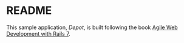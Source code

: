 # README

This sample application, *Depot*, is built following the book [Agile Web Development with Rails 7](https://learning.oreilly.com/library/view/agile-web-development/9798888650288/).